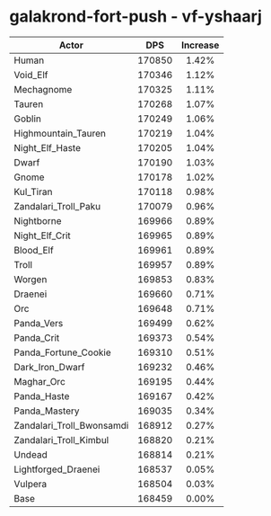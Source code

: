 # galakrond-fort-push - vf-yshaarj
| Actor | DPS | Increase |
|---|:---:|:---:|
|Human|170850|1.42%|
|Void_Elf|170346|1.12%|
|Mechagnome|170325|1.11%|
|Tauren|170268|1.07%|
|Goblin|170249|1.06%|
|Highmountain_Tauren|170219|1.04%|
|Night_Elf_Haste|170205|1.04%|
|Dwarf|170190|1.03%|
|Gnome|170178|1.02%|
|Kul_Tiran|170118|0.98%|
|Zandalari_Troll_Paku|170079|0.96%|
|Nightborne|169966|0.89%|
|Night_Elf_Crit|169965|0.89%|
|Blood_Elf|169961|0.89%|
|Troll|169957|0.89%|
|Worgen|169853|0.83%|
|Draenei|169660|0.71%|
|Orc|169648|0.71%|
|Panda_Vers|169499|0.62%|
|Panda_Crit|169373|0.54%|
|Panda_Fortune_Cookie|169310|0.51%|
|Dark_Iron_Dwarf|169232|0.46%|
|Maghar_Orc|169195|0.44%|
|Panda_Haste|169167|0.42%|
|Panda_Mastery|169035|0.34%|
|Zandalari_Troll_Bwonsamdi|168912|0.27%|
|Zandalari_Troll_Kimbul|168820|0.21%|
|Undead|168814|0.21%|
|Lightforged_Draenei|168537|0.05%|
|Vulpera|168504|0.03%|
|Base|168459|0.00%|
